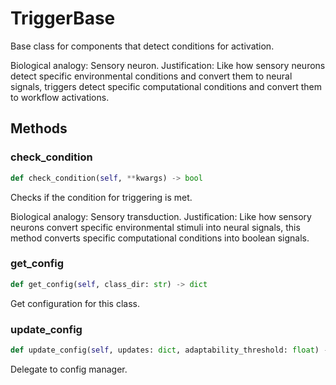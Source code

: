 # TriggerBase

Base class for components that detect conditions for activation.

Biological analogy: Sensory neuron.
Justification: Like how sensory neurons detect specific environmental
conditions and convert them to neural signals, triggers detect specific
computational conditions and convert them to workflow activations.

## Methods

### check_condition

```python
def check_condition(self, **kwargs) -> bool
```

Checks if the condition for triggering is met.

Biological analogy: Sensory transduction.
Justification: Like how sensory neurons convert specific environmental
stimuli into neural signals, this method converts specific computational
conditions into boolean signals.

### get_config

```python
def get_config(self, class_dir: str) -> dict
```

Get configuration for this class.

### update_config

```python
def update_config(self, updates: dict, adaptability_threshold: float) -> bool
```

Delegate to config manager.

